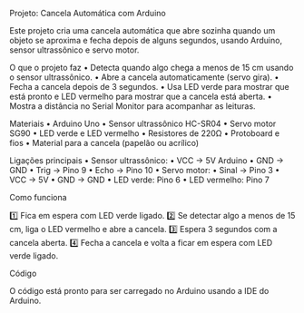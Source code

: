 Projeto: Cancela Automática com Arduino

Este projeto cria uma cancela automática que abre sozinha quando um objeto se aproxima e fecha depois de alguns segundos, usando Arduino, sensor ultrassônico e servo motor.

O que o projeto faz
	•	Detecta quando algo chega a menos de 15 cm usando o sensor ultrassônico.
	•	Abre a cancela automaticamente (servo gira).
	•	Fecha a cancela depois de 3 segundos.
	•	Usa LED verde para mostrar que está pronto e LED vermelho para mostrar que a cancela está aberta.
	•	Mostra a distância no Serial Monitor para acompanhar as leituras.

Materiais
	•	Arduino Uno
	•	Sensor ultrassônico HC-SR04
	•	Servo motor SG90
	•	LED verde e LED vermelho
	•	Resistores de 220Ω
	•	Protoboard e fios
	•	Material para a cancela (papelão ou acrílico)

Ligações principais
	•	Sensor ultrassônico:
	•	VCC → 5V Arduino
	•	GND → GND
	•	Trig → Pino 9
	•	Echo → Pino 10
	•	Servo motor:
	•	Sinal → Pino 3
	•	VCC → 5V
	•	GND → GND
	•	LED verde: Pino 6
	•	LED vermelho: Pino 7

Como funciona

1️⃣ Fica em espera com LED verde ligado.
2️⃣ Se detectar algo a menos de 15 cm, liga o LED vermelho e abre a cancela.
3️⃣ Espera 3 segundos com a cancela aberta.
4️⃣ Fecha a cancela e volta a ficar em espera com LED verde ligado.

Código

O código está pronto para ser carregado no Arduino usando a IDE do Arduino.
